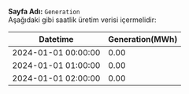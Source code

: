 
**Sayfa Adı:** `Generation`  
Aşağıdaki gibi saatlik üretim verisi içermelidir:

| Datetime           | Generation(MWh) |
|--------------------|-----------------|
| 2024-01-01 00:00:00| 0.00            |
| 2024-01-01 01:00:00| 0.00            |
| 2024-01-01 02:00:00| 0.00            |
